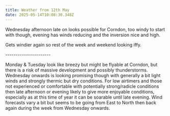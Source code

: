 ```yaml
---
title: Weather from 12th May
date: 2025-05-14T10:08:30.348Z
---
```

Wednesday afternoon late on looks possible for Corndon, too windy to start with though, evening has winds reducing and the inversion nice and high.

Gets windier again so rest of the week and weekend looking iffy.

\----------------------



Monday & Tuesday look like breezy but might be flyable at Corndon, but there is a risk of massive development and possibly thunderstorms.  Wednesday onwards is looking promising though with generally a bit light winds and strongly thermic but dry conditions.  For low airtimers and those not experienced or comfortable with potentially strong/radicle conditions then late afternoon or evening likely to give more enjoyable conditions, especially as at this time of year it can be soarable until late evening.  Wind forecasts vary a bit but seems to be going from East to North then back again during the week from Wednesday onwards.